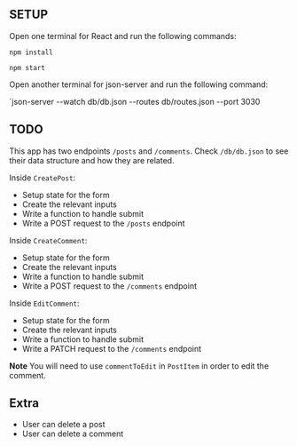 ## SETUP

Open one terminal for React and run the following commands:

`npm install`

`npm start`

Open another terminal for json-server and run the following command:

`json-server --watch db/db.json --routes db/routes.json --port 3030

## TODO

This app has two endpoints `/posts` and `/comments`. Check `/db/db.json` to see their data structure and how they are related.

Inside `CreatePost`:

- Setup state for the form
- Create the relevant inputs
- Write a function to handle submit
- Write a POST request to the `/posts` endpoint

Inside `CreateComment`:

- Setup state for the form
- Create the relevant inputs
- Write a function to handle submit
- Write a POST request to the `/comments` endpoint

Inside `EditComment`:

- Setup state for the form
- Create the relevant inputs
- Write a function to handle submit
- Write a PATCH request to the `/comments` endpoint

**Note** You will need to use `commentToEdit` in `PostItem` in order to edit the comment.

## Extra

- User can delete a post
- User can delete a comment
